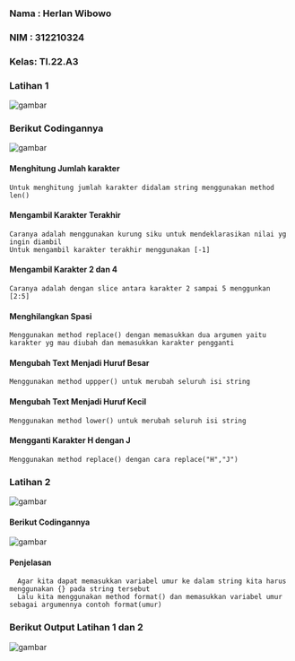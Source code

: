 ### Nama : Herlan Wibowo
### NIM  : 312210324
### Kelas: TI.22.A3

### Latihan 1
![gambar](https://user-images.githubusercontent.com/106060694/212913692-954c230b-f075-4803-8529-b56039233127.png)

### Berikut Codingannya
![gambar](https://user-images.githubusercontent.com/106060694/212916901-96f53e81-9a04-4b39-a515-189290dd85b8.png)

#### Menghitung Jumlah karakter
    Untuk menghitung jumlah karakter didalam string menggunakan method len()
#### Mengambil Karakter Terakhir
    Caranya adalah menggunakan kurung siku untuk mendeklarasikan nilai yg ingin diambil
    Untuk mengambil karakter terakhir menggunakan [-1]
#### Mengambil Karakter 2 dan 4
    Caranya adalah dengan slice antara karakter 2 sampai 5 menggunkan [2:5]
#### Menghilangkan Spasi
    Menggunakan method replace() dengan memasukkan dua argumen yaitu karakter yg mau diubah dan memasukkan karakter pengganti
#### Mengubah Text Menjadi Huruf Besar
    Menggunakan method uppper() untuk merubah seluruh isi string
#### Mengubah Text Menjadi Huruf Kecil
    Menggunakan method lower() untuk merubah seluruh isi string
#### Mengganti Karakter H dengan J
    Menggunakan method replace() dengan cara replace("H","J")

### Latihan 2
![gambar](https://user-images.githubusercontent.com/106060694/212920401-6458d92b-0047-4e47-a17d-7d3f5827203e.png)

#### Berikut Codingannya
![gambar](https://user-images.githubusercontent.com/106060694/212920601-d44e4bf5-81b7-42e3-b05f-d18beafe2f35.png)

#### Penjelasan
      Agar kita dapat memasukkan variabel umur ke dalam string kita harus menggunakan {} pada string tersebut
      Lalu kita menggunakan method format() dan memasukkan variabel umur sebagai argumennya contoh format(umur)
      
### Berikut Output Latihan 1 dan 2
![gambar](https://user-images.githubusercontent.com/106060694/212922113-7ecb70f2-604f-46eb-ad57-1baeb9408ea5.png)
